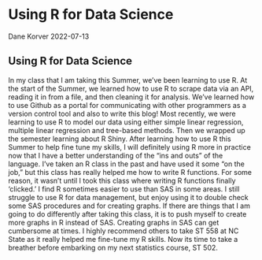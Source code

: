 Using R for Data Science
================
Dane Korver
2022-07-13

## Using R for Data Science

In my class that I am taking this Summer, we’ve been learning to use R.
At the start of the Summer, we learned how to use R to scrape data via
an API, reading it in from a file, and then cleaning it for analysis.
We’ve learned how to use Github as a portal for communicating with other
programmers as a version control tool and also to write this blog! Most
recently, we were learning to use R to model our data using either
simple linear regression, multiple linear regression and tree-based
methods. Then we wrapped up the semester learning about R Shiny. After
learning how to use R this Summer to help fine tune my skills, I will
definitely using R more in practice now that I have a better
understanding of the “ins and outs” of the language. I’ve taken an R
class in the past and have used it some “on the job,” but this class has
really helped me how to write R functions. For some reason, it wasn’t
until I took this class where writing R functions finally ‘clicked.’ I
find R sometimes easier to use than SAS in some areas. I still struggle
to use R for data management, but enjoy using it to double check some
SAS procedures and for creating graphs. If there are things that I am
going to do differently after taking this class, it is to push myself to
create more graphs in R instead of SAS. Creating graphs in SAS can get
cumbersome at times. I highly recommend others to take ST 558 at NC
State as it really helped me fine-tune my R skills. Now its time to take
a breather before embarking on my next statistics course, ST 502.
